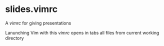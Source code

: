 slides.vimrc
============

A _vimrc_ for giving presentations

Lanunching Vim with this _vimrc_ opens in tabs all files from current working directory
